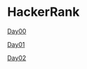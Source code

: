 # HackerRank


[Day00](https://github.com/burakk28/hackerRank-30DaysOfSwift/blob/main/day00.playground/main.swift)

[Day01](https://github.com/burakk28/hackerRank-30DaysOfSwift/blob/main/day01.playground/main.swift)

[Day02](https://github.com/burakk28/hackerRank-30DaysOfSwift/blob/main/day02.playground/Contents.swift)
